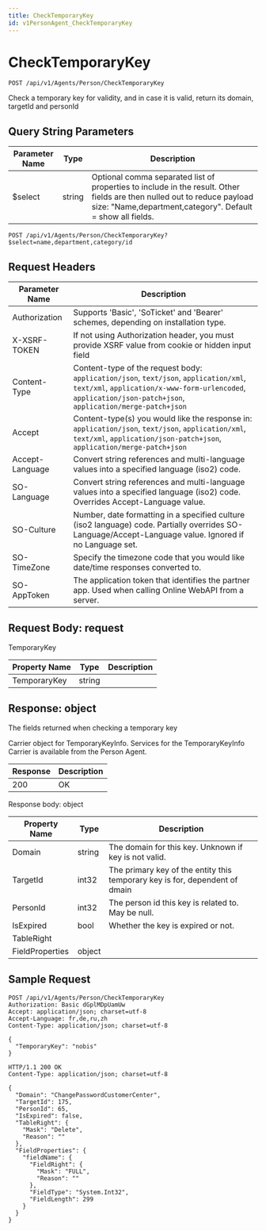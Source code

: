 ```yaml
---
title: CheckTemporaryKey
id: v1PersonAgent_CheckTemporaryKey
---
```


# CheckTemporaryKey

```http
POST /api/v1/Agents/Person/CheckTemporaryKey
```

Check a temporary key for validity, and in case it is valid, return its domain, targetId and personId







## Query String Parameters

| Parameter Name | Type |  Description |
|----------------|------|--------------|
| $select | string |  Optional comma separated list of properties to include in the result. Other fields are then nulled out to reduce payload size: "Name,department,category". Default = show all fields. |

```http
POST /api/v1/Agents/Person/CheckTemporaryKey?$select=name,department,category/id
```


## Request Headers

| Parameter Name | Description |
|----------------|-------------|
| Authorization  | Supports 'Basic', 'SoTicket' and 'Bearer' schemes, depending on installation type. |
| X-XSRF-TOKEN   | If not using Authorization header, you must provide XSRF value from cookie or hidden input field |
| Content-Type | Content-type of the request body: `application/json`, `text/json`, `application/xml`, `text/xml`, `application/x-www-form-urlencoded`, `application/json-patch+json`, `application/merge-patch+json` |
| Accept         | Content-type(s) you would like the response in: `application/json`, `text/json`, `application/xml`, `text/xml`, `application/json-patch+json`, `application/merge-patch+json` |
| Accept-Language | Convert string references and multi-language values into a specified language (iso2) code. |
| SO-Language | Convert string references and multi-language values into a specified language (iso2) code. Overrides Accept-Language value. |
| SO-Culture | Number, date formatting in a specified culture (iso2 language) code. Partially overrides SO-Language/Accept-Language value. Ignored if no Language set. |
| SO-TimeZone | Specify the timezone code that you would like date/time responses converted to. |
| SO-AppToken | The application token that identifies the partner app. Used when calling Online WebAPI from a server. |

## Request Body: request  

TemporaryKey 

| Property Name | Type |  Description |
|----------------|------|--------------|
| TemporaryKey | string |  |


## Response: object

The fields returned when checking a temporary key



Carrier object for TemporaryKeyInfo.
Services for the TemporaryKeyInfo Carrier is available from the <see cref="T:SuperOffice.CRM.Services.IPersonAgent">Person Agent</see>.

| Response | Description |
|----------------|-------------|
| 200 | OK |

Response body: object

| Property Name | Type |  Description |
|----------------|------|--------------|
| Domain | string | The domain for this key. Unknown if key is not valid. |
| TargetId | int32 | The primary key of the entity this temporary key is for, dependent of dmain |
| PersonId | int32 | The person id this key is related to. May be null. |
| IsExpired | bool | Whether the key is expired or not. |
| TableRight |  |  |
| FieldProperties | object |  |

## Sample Request

```http!
POST /api/v1/Agents/Person/CheckTemporaryKey
Authorization: Basic dGplMDpUamUw
Accept: application/json; charset=utf-8
Accept-Language: fr,de,ru,zh
Content-Type: application/json; charset=utf-8

{
  "TemporaryKey": "nobis"
}
```

```http_
HTTP/1.1 200 OK
Content-Type: application/json; charset=utf-8

{
  "Domain": "ChangePasswordCustomerCenter",
  "TargetId": 175,
  "PersonId": 65,
  "IsExpired": false,
  "TableRight": {
    "Mask": "Delete",
    "Reason": ""
  },
  "FieldProperties": {
    "fieldName": {
      "FieldRight": {
        "Mask": "FULL",
        "Reason": ""
      },
      "FieldType": "System.Int32",
      "FieldLength": 299
    }
  }
}
```